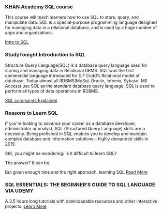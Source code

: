 ### KHAN Academy SQL course
This course will teach learners how to use SQL to store, query, and manipulate data. 
SQL is a special-purpose programming language designed for managing data in a relational database, and is used by a huge number of apps and organizations.

[Intro to SQL](https://www.khanacademy.org/computing/computer-programming/sql)

### StudyTonight Introduction to SQL
Structure Query Language(SQL) is a database query language used for storing and managing data in Relational DBMS. SQL was the first commercial language introduced for E.F Codd's Relational model of database. Today almost all RDBMS(MySql, Oracle, Infomix, Sybase, MS Access) use SQL as the standard database query language. SQL is used to perform all types of data operations in RDBMS.

[SQL commands Explained](https://www.studytonight.com/dbms/introduction-to-sql.php)

### Reasons to Learn SQL 
If you're looking to advance your career as a database developer, administrator or analyst, SQL (Structured Query Language) skills are a necessity. Being proficient in SQL enables you to develop and maintain complex database and information solutions – highly demanded skills in 2019.

Still, you might be wondering: Is it difficult to learn SQL?

The answer? It can be. 

But given enough time and the right approach, learning SQL [Read More](https://www.newhorizons.com/article/the-best-way-to-learn-sql-from-it-training-experts)

### SQL ESSENTIALS: THE BEGINNER’S GUIDE TO SQL LANGUAGE VIA UDEMY
A 3.5 hours long tutorials with downloadable resources and other interactive projects. [Learn More](https://www.udemy.com/sql-essentials/)
